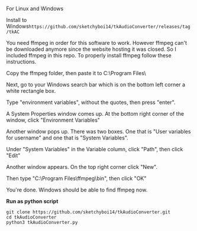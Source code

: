 For Linux and Windows

Install to Windows``https://github.com/sketchyboi14/tkAudioConverter/releases/tag/tkAC``

You need ffmpeg in order for this software to work.
However ffmpeg can't be downloaded anymore since the website hosting it was closed.
So I included ffmpeg in this repo.
To properly install ffmpeg follow these instructions.

Copy the ffmpeg folder, then paste it to C:\Program Files\

Next, go to your Windows search bar which is on the bottom left corner a white rectangle box.

Type "environment variables", without the quotes, then press "enter".

A System Properties window comes up. At the bottom right corner of the window, click "Environment Variables"

Another window pops up. There was two boxes. One that is "User variables for username"
and one that is "System Variables".

Under "System Variables" in the Variable column, click "Path", then click "Edit"

Another window appears. On the top right corner click "New".

Then type "C:\Program Files\ffmpeg\bin", then click "OK"

You're done. Windows should be able to find ffmpeg now.

**Run as python script**
```
git clone https://github.com/sketchyboi14/tkAudioConverter.git
cd tkAudioConverter
python3 tkAudioConverter.py
```





